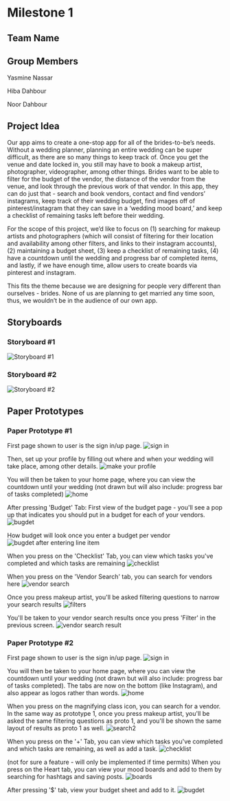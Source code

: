 # Milestone 1

## Team Name


## Group Members
Yasmine Nassar

Hiba Dahbour

Noor Dahbour

## Project Idea
Our app aims to create a one-stop app for all of the brides-to-be’s needs. Without a wedding planner, planning an entire wedding can be super difficult, as there are so many things to keep track of. Once you get the venue and date locked in, you still may have to book a makeup artist, photographer, videographer, among other things. Brides want to be able to filter for the budget of the vendor, the distance of the vendor from the venue, and look through the previous work of that vendor. In this app, they can do just that - search and book vendors, contact and find vendors’ instagrams, keep track of their wedding budget, find images off of pinterest/instagram that they can save in a ‘wedding mood board,’ and keep a checklist of remaining tasks left before their wedding.

For the scope of this project, we’d like to focus on (1) searching for makeup artists and photographers (which will consist of filtering for their location and availability among other filters, and links to their instagram accounts), (2) maintaining a budget sheet, (3) keep a checklist of remaining tasks, (4) have a countdown until the wedding and progress bar of completed items, and lastly, if we have enough time, allow users to create boards via pinterest and instagram.

This fits the theme because we are designing for people very different than ourselves - brides. None of us are planning to get married any time soon, thus, we wouldn’t be in the audience of our own app.
 

## Storyboards

### Storyboard #1
![Storyboard #1](story1.jpeg)


### Storyboard #2
![Storyboard #2](story2.jpeg)

## Paper Prototypes

### Paper Prototype #1

First page shown to user is the sign in/up page.
![sign in](signin.jpg)


Then, set up your profile by filling out where and when your wedding will take place, among other details.
![make your profile](profile.jpg)


You will then be taken to your home page, where you can view the countdown until your wedding (not
drawn but will also include: progress bar of tasks completed)
![home](home.jpg)


After pressing 'Budget' Tab:
First view of the budget page - you'll see a pop up that indicates you should
put in a budget for each of your vendors. 
![bugdet](budget.jpg)


How budget will look once you enter a budget per vendor 
![bugdet after entering line item](budget2.jpg)


When you press on the 'Checklist' Tab, you can view which tasks you've completed
and which tasks are remaining 
![checklist](check1.jpg)

When you press on the 'Vendor Search' tab, you can search for vendors here
![vendor search](vendors.jpg)


Once you press makeup artist, you'll be asked filtering questions to narrow your
search results
![filters](filters.jpg)

You'll be taken to your vendor search results once you press 'Filter' in the
previous screen.
![vendor search result](searchresult.jpg)



### Paper Prototype #2

First page shown to user is the sign in/up page.
![sign in](signin.jpg)


You will then be taken to your home page, where you can view the countdown until your wedding (not
drawn but will also include: progress bar of tasks completed). The tabs are now
on the bottom (like Instagram), and also appear as logos rather than words. 
![home](home2.jpg)


When you press on the magnifying class icon, you can search for a vendor. In the
same way as prototype 1, once you press makeup artist, you'll be asked the same
filtering questions as proto 1, and you'll be shown the same layout of results
as proto 1 as well.
![search2](search2.jpg)


When you press on the '+' Tab, you can view which tasks you've completed
and which tasks are remaining, as well as add a task. 
![checklist](check2.jpg)


(not for sure a feature - will only be implemented if time permits) When you press on the Heart tab, 
you can view your mood boards and add to them by searching for hashtags and
saving posts. 
![boards](boards.jpg)


After pressing '$' tab, view your budget sheet and add to it.
![bugdet](newbudget.jpg)

